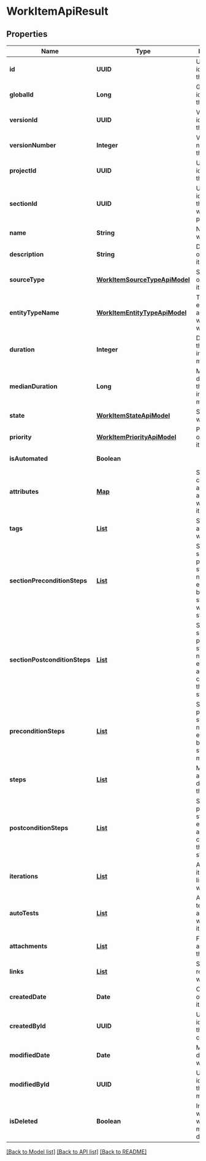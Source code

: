 # WorkItemApiResult
## Properties

| Name | Type | Description | Notes |
|------------ | ------------- | ------------- | -------------|
| **id** | **UUID** | Unique identifier of the work item | [default to null] |
| **globalId** | **Long** | Global identifier of the work item | [default to null] |
| **versionId** | **UUID** | Version identifier of the work item | [default to null] |
| **versionNumber** | **Integer** | Version number of the work item | [default to null] |
| **projectId** | **UUID** | Unique identifier of the project | [default to null] |
| **sectionId** | **UUID** | Unique identifier of the section within a project | [default to null] |
| **name** | **String** | Name of the work item | [default to null] |
| **description** | **String** | Description of the work item | [optional] [default to null] |
| **sourceType** | [**WorkItemSourceTypeApiModel**](WorkItemSourceTypeApiModel.md) | Source type of the work item | [default to null] |
| **entityTypeName** | [**WorkItemEntityTypeApiModel**](WorkItemEntityTypeApiModel.md) | Type of entity associated with this work item | [default to null] |
| **duration** | **Integer** | Duration of the work item in milliseconds | [default to null] |
| **medianDuration** | **Long** | Median duration of the work item in milliseconds | [default to null] |
| **state** | [**WorkItemStateApiModel**](WorkItemStateApiModel.md) | State of the work item | [default to null] |
| **priority** | [**WorkItemPriorityApiModel**](WorkItemPriorityApiModel.md) | Priority level of the work item | [default to null] |
| **isAutomated** | **Boolean** |  | [default to null] |
| **attributes** | [**Map**](AnyType.md) | Set of custom attributes associated with the work item | [default to null] |
| **tags** | [**List**](TagModel.md) | Set of tags applied to the work item | [default to null] |
| **sectionPreconditionSteps** | [**List**](StepModel.md) | Set of section precondition steps that need to be executed before starting the work item steps | [default to null] |
| **sectionPostconditionSteps** | [**List**](StepModel.md) | Set of section postcondition steps that need to be executed after completing the work item steps | [default to null] |
| **preconditionSteps** | [**List**](StepModel.md) | Set of precondition steps that need to be executed before starting the main steps | [default to null] |
| **steps** | [**List**](StepModel.md) | Main steps or actions defined for the work item | [default to null] |
| **postconditionSteps** | [**List**](StepModel.md) | Set of postcondition steps that are executed after completing the main steps | [default to null] |
| **iterations** | [**List**](IterationModel.md) | Associated iterations linked to the work item | [default to null] |
| **autoTests** | [**List**](AutoTestModel.md) | Automated tests associated with the work item | [default to null] |
| **attachments** | [**List**](AttachmentModel.md) | Files attached to the work item | [default to null] |
| **links** | [**List**](LinkModel.md) | Set of links related to the work item | [default to null] |
| **createdDate** | **Date** | Creation date of the work item | [default to null] |
| **createdById** | **UUID** | Unique identifier of the work item creator | [default to null] |
| **modifiedDate** | **Date** | Modification date of the work item | [optional] [default to null] |
| **modifiedById** | **UUID** | Unique identifier of the work item modifier | [optional] [default to null] |
| **isDeleted** | **Boolean** | Indicates whether the work item is marked as deleted | [default to null] |

[[Back to Model list]](../README.md#documentation-for-models) [[Back to API list]](../README.md#documentation-for-api-endpoints) [[Back to README]](../README.md)

